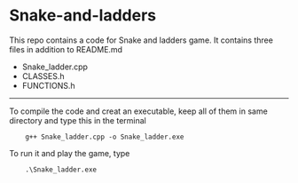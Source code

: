 # Snake-and-ladders
This repo contains a code for Snake and ladders game.
It contains three files in addition to README.md
+ Snake_ladder.cpp
+ CLASSES.h
+ FUNCTIONS.h
----
To compile the code and creat an executable, keep all of them in same directory and type this in  the terminal
```
    g++ Snake_ladder.cpp -o Snake_ladder.exe
```
To run it and play the game, type
```
    .\Snake_ladder.exe
```
